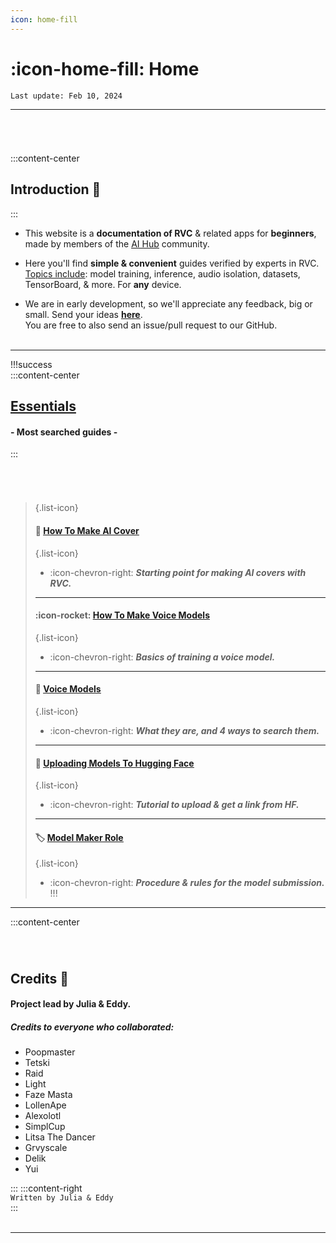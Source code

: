 ```yaml
---
icon: home-fill
---
```

# :icon-home-fill: Home        
``Last update: Feb 10, 2024``         
***
###### ‎     
:::content-center
## Introduction 📜
:::
- This website is a **documentation of RVC** & related apps for **beginners**, made by members of the [<u>AI Hub</u>](https://discord.com/invite/aihub) community.

- Here you'll find **simple & convenient** guides verified by experts in RVC.       
<u>Topics include</u>: model training, inference, audio isolation, datasets, TensorBoard, & more. For **any** device.

- We are in early development, so we'll appreciate any feedback, big or small. Send your ideas <u>[**here**](https://forms.gle/3GVR7opzpQrhgRCj9)</u>.     
You are free to also send an issue/pull request to our GitHub.      
‎   
***
!!!success ‎  
:::content-center
## <u>Essentials</u>
#### - Most searched guides -      
:::
###### ‎
>{.list-icon}
>#### 🎵 [<u>How To Make AI Cover</u>](https://aihubdocs.github.io/en/essentials/how-to-make-ai-cover/) 
>{.list-icon}
> - :icon-chevron-right: ***Starting point for making AI covers with RVC.***
>***
>#### :icon-rocket: [<u>How To Make Voice Models</u>](https://aihubdocs.github.io/en/essentials/how-to-make-voice-models/)
>{.list-icon}
> - :icon-chevron-right: ***Basics of training a voice model.***
>***
>#### 💾 [<u>Voice Models</u>](https://aihubdocs.github.io/en/essentials/voice-models/) 
>{.list-icon}
> - :icon-chevron-right: ***What they are, and 4 ways to search them.***
>***
>#### 🤗 [<u>Uploading Models To Hugging Face</u>](https://aihubdocs.github.io/en/essentials/uploading-models-to-hugging-face/) 
>{.list-icon}
> - :icon-chevron-right: ***Tutorial to upload & get a link from HF.***
>***
>#### 🏷️ [<u>Model Maker Role</u>](https://aihubdocs.github.io/en/essentials/model-maker-role/)
>{.list-icon}
> - :icon-chevron-right: ***Procedure & rules for the model submission.***
!!!
***
:::content-center
###### ‎      
## Credits 🤝
#### Project lead by Julia & Eddy.      
##### *Credits to everyone who collaborated:*
- Poopmaster
- Tetski
- Raid
- Light
- Faze Masta
- LollenApe
- Alexolotl
- SimplCup
- Litsa The Dancer
- Grvyscale
- Delik
- Yui

:::
:::content-right    
`Written by Julia & Eddy`      
:::     
‎     
***
